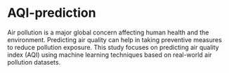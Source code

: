 # AQI-prediction
Air pollution is a major global concern affecting human health and the environment. Predicting air quality can help in taking preventive measures to reduce pollution exposure. This study focuses on predicting air quality index (AQI) using machine learning techniques based on real-world air pollution datasets.
